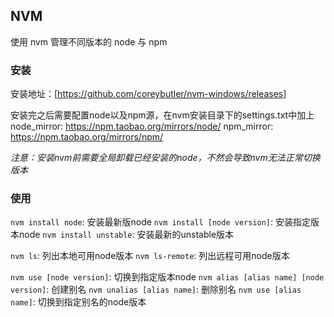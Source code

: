## NVM
使用 nvm 管理不同版本的 node 与 npm

### 安装
安装地址：[https://github.com/coreybutler/nvm-windows/releases]

安装完之后需要配置node以及npm源，在nvm安装目录下的settings.txt中加上
node_mirror: https://npm.taobao.org/mirrors/node/
npm_mirror: https://npm.taobao.org/mirrors/npm/

*注意：安装nvm前需要全局卸载已经安装的node，不然会导致nvm无法正常切换版本*

### 使用

`nvm install node`: 安装最新版node
`nvm install [node version]`: 安装指定版本node
`nvm install unstable`: 安装最新的unstable版本


`nvm ls`: 列出本地可用node版本
`nvm ls-remote`: 列出远程可用node版本

`nvm use [node version]`: 切换到指定版本node
`nvm alias [alias name] [node version]`: 创建别名
`nvm unalias [alias name]`: 删除别名
`nvm use [alias name]`: 切换到指定别名的node版本
